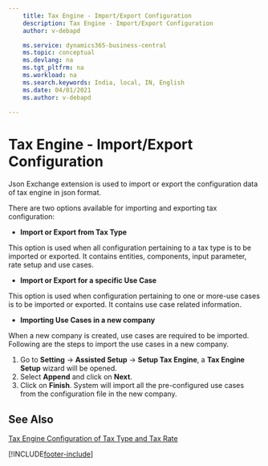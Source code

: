 ```yaml
---
    title: Tax Engine - Import/Export Configuration
    description: Tax Engine - Import/Export Configuration
    author: v-debapd

    ms.service: dynamics365-business-central
    ms.topic: conceptual
    ms.devlang: na
    ms.tgt_pltfrm: na
    ms.workload: na
    ms.search.keywords: India, local, IN, English
    ms.date: 04/01/2021
    ms.author: v-debapd
   
---
```

# Tax Engine - Import/Export Configuration


Json Exchange extension is used to import or export the configuration data of tax engine in json format.

There are two options available for importing and exporting tax configuration:

- **Import or Export from Tax Type**

This option is used when all configuration pertaining to a tax type is to be imported or exported. It contains entities, components, input parameter, rate setup and use cases.

- **Import or Export for a specific Use Case**

This option is used when configuration pertaining to one or more-use cases is to be imported or exported. It contains use case related information.

- **Importing Use Cases in a new company**

When a new company is created, use cases are required to be imported. Following are the steps to import the use cases in a new company.
1. Go to **Setting** -> **Assisted Setup** -> **Setup Tax Engine**, a **Tax Engine Setup** wizard will be opened.
2. Select **Append** and click on **Next**.
3. Click on **Finish**. System will import all the pre-configured use cases from the configuration file in the new company.


## See Also  
 [Tax Engine Configuration of Tax Type and Tax Rate](TaxEngine-003-Tax-Configuration.md)












































[!INCLUDE[footer-include](../../includes/footer-banner.md)]